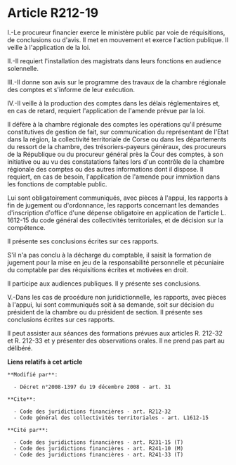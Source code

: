 # Article R212-19

I.-Le procureur financier exerce le ministère public par voie de réquisitions, de conclusions ou d'avis. Il met en mouvement
et exerce l'action publique. Il veille à l'application de la loi. 

II.-Il requiert l'installation des magistrats dans leurs fonctions en audience solennelle. 

III.-Il donne son avis sur le programme des travaux de la chambre régionale des comptes et s'informe de leur exécution. 

IV.-Il veille à la production des comptes dans les délais réglementaires et, en cas de retard, requiert l'application de
l'amende prévue par la loi. 

Il défère à la chambre régionale des comptes les opérations qu'il présume constitutives de gestion de fait, sur communication
du représentant de l'Etat dans la région, la collectivité territoriale de Corse ou dans les départements du ressort de la
chambre, des trésoriers-payeurs généraux, des procureurs de la République ou du procureur général près la Cour des comptes, à
son initiative ou au vu des constatations faites lors d'un contrôle de la chambre régionale des comptes ou des autres
informations dont il dispose. Il requiert, en cas de besoin, l'application de l'amende pour immixtion dans les fonctions de
comptable public. 

Lui sont obligatoirement communiqués, avec pièces à l'appui, les rapports à fin de jugement ou d'ordonnance, les rapports
concernant les demandes d'inscription d'office d'une dépense obligatoire en application de l'article L. 1612-15 du code
général des collectivités territoriales, et de décision sur la compétence. 

Il présente ses conclusions écrites sur ces rapports.

S'il n'a pas conclu à la décharge du comptable, il saisit la formation de jugement pour la mise en jeu de la responsabilité
personnelle et pécuniaire du comptable par des réquisitions écrites et motivées en droit. 

Il participe aux audiences publiques. Il y présente ses conclusions.

V.-Dans les cas de procédure non juridictionnelle, les rapports, avec pièces à l'appui, lui sont communiqués soit à sa
demande, soit sur décision du président de la chambre ou du président de section. Il présente ses conclusions écrites sur ces
rapports. 

Il peut assister aux séances des formations prévues aux articles R. 212-32 et R. 212-33 et y présenter des observations
orales. Il ne prend pas part au délibéré.

**Liens relatifs à cet article**

	**Modifié par**:

	  - Décret n°2008-1397 du 19 décembre 2008 - art. 31

	**Cite**:

	  - Code des juridictions financières - art. R212-32
	  - Code général des collectivités territoriales - art. L1612-15

	**Cité par**:

	  - Code des juridictions financières - art. R231-15 (T)
	  - Code des juridictions financières - art. R241-10 (M)
	  - Code des juridictions financières - art. R241-33 (T)
